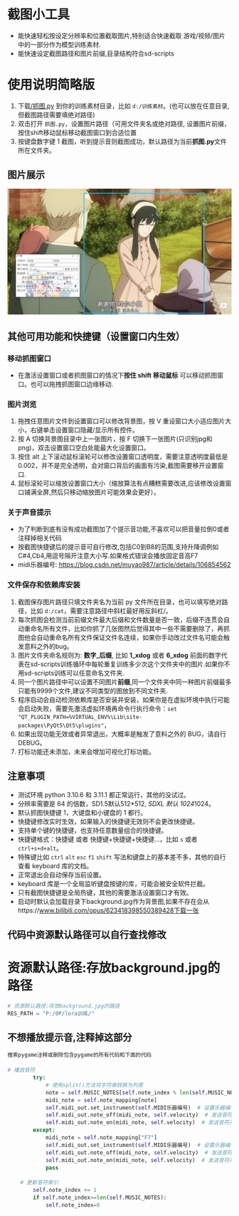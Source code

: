 # 截图小工具

* 能快速轻松按设定分辨率和位置截取图片,特别适合快速截取 游戏/视频/图片 中的一部分作为模型训练素材.
* 能快速设定截图路径和图片前缀,目录结构符合sd-scripts

# 使用说明简略版

1. 下载[/抓图.py]() 到你的训练素材目录，比如 `d:/训练素材`。(也可以放在任意目录,但截图路径需要填绝对路径)
2. 双击打开 `抓图.py`，设置图片路径（可用文件夹名或绝对路径, 设置图片前缀，按住shift移动鼠标移动截图窗口到合适位置
3. 按键盘数字键 1 截图，听到提示音则截图成功，默认路径为当前**抓图.py**文件所在文件夹。

## 图片展示

![1719864526242.png](image/README/1719864526242.png)

## 其他可用功能和快捷键（设置窗口内生效）

### 移动抓图窗口

- 在激活设置窗口或者抓图窗口的情况下**按住 shift** **移动鼠标** 可以移动抓图窗口。也可以拖拽抓图窗口边缘移动.

### 图片浏览

1. 拖拽任意图片文件到设置窗口可以修改背景图，按 V 重设窗口大小适应图片大小，右键单击设置窗口隐藏/显示所有控件。
2. 按 A 切换背景图目录中上一张图片，按 F 切换下一张图片(只识别jpg和png)，双击设置窗口空白处能最大化设置窗口。
3. 按住 alt 上下滚动鼠标滚轮可以修改设置窗口透明度，需要注意透明度最低是 0.002，并不是完全透明，会对窗口背后的画面有污染,截图需要移开设置窗口.
4. 鼠标滚轮可以缩放设置窗口大小（缩放算法有点糟糕需要改进,应该修改设置窗口铺满全屏,然后只移动缩放图片可能效果会更好）。

### 关于声音提示

* 为了判断到底有没有成功截图加了个提示音功能,不喜欢可以把音量拉倒0或者注释掉相关代码
* 按截图快捷键后的提示音可自行修改,包括C0到B8的范围,支持升降调例如C#4,Cb4,用逗号隔开注意大小写.如果格式错误会播放固定音高F7
* midi乐器编号: https://blog.csdn.net/muyao987/article/details/106854562

### 文件保存和依赖库安装

1. 截图保存图片路径只填文件夹名为当前 py 文件所在目录，也可以填写绝对路径，比如 `d:/cat`，需要注意路径中斜杠最好用反斜杠/。
2. 每次抓图会检测当前前缀文件最大后缀和文件数量是否一致，后缀不连贯会自动重命名所有文件，比如你抓了几张图然后觉得其中一些不需要删除了，再抓图他会自动重命名所有文件保证文件名连续，如果你手动改过文件名可能会触发意料之外的bug。
3. 图片文件夹命名规则为: **数字_后缀**, 比如 **1_xdog** 或者 **6_xdog** 前面的数字代表在sd-scripts训练循环中每轮重复训练多少次这个文件夹中的图片.如果你不用sd-scripts训练可以任意命名文件夹.
4. 同一个图片路径中可以设置不同图片**前缀**,同一个文件夹中同一种图片前缀最多只能有9999个文件,建议不同类型的图放到不同文件夹.
5. 程序启动会自动检测依赖库是否安装并安装，如果你是在虚拟环境中执行可能会启动失败，需要先激活虚拟环境再命令行执行命令：`set "QT_PLUGIN_PATH=%VIRTUAL_ENV%\Lib\site-packages\PyQt5\Qt5\plugins"`，
6. 如果出现功能无效或者异常退出，大概率是触发了意料之外的 BUG，请自行 DEBUG。
7. 打标功能还未添加，未来会增加可视化打标功能。

## 注意事项

- 测试环境 python 3.10.6 和 3.11.1 都正常运行，其他的没试过。
- 分辨率需要是 64 的倍数，SD1.5默认512*512, *SDXL 默认 1024*1024。
- 默认抓图快捷键 1，大键盘和小键盘的 1 都行。
- 快捷键修改实时生效，如果输入的快捷键无效则不会更改快捷键。
- 支持单个键的快捷键，也支持任意数量组合的快捷键。
- 快捷键格式：快捷键 或者 快捷键+快捷键+快捷键...，比如 `s` 或者 `ctrl+s+d+alt`。
- 特殊键比如 `ctrl` `alt` `esc` `f1` `shift` 写法和键盘上的基本差不多，其他的自行查看 keyboard 库的文档。
- 正常退出会自动保存当前设置。
- keyboard 库是一个全局监听键盘按键的库，可能会被安全软件拦截。
- 只有截图快捷键是全局热键，其他的需要激活设置窗口才有效。
- 启动时默认会加载目录下background.jpg作为背景图,如果不存在会从https://www.bilibili.com/opus/623418398550389428下载一张

## 代码中资源默认路径可以自行查找修改

# 资源默认路径:存放background.jpg的路径

```python
# 资源默认路径:存放background.jpg的路径
RES_PATH = "P:/0P/lora训练/"
```

## 不想播放提示音,注释掉这部分

```python
搜索pygame注释或删除包含pygame的所有代码和下面的代码

# 播放音符
        try:
            # 使用split()方法将字符串转换为列表
            note = self.MUSIC_NOTES[self.note_index % len(self.MUSIC_NOTES)]
            midi_note = self.note_mapping[note]
            self.midi_out.set_instrument(self.MIDI乐器编号)  # 设置乐器编号，0 是钢琴
            self.midi_out.note_off(midi_note, self.velocity)  # 发送音符关闭消息
            self.midi_out.note_on(midi_note, self.velocity)  # 发送音符开启消息
        except:
            midi_note = self.note_mapping["F7"]
            self.midi_out.set_instrument(self.MIDI乐器编号)  # 设置乐器编号，0 是钢琴
            self.midi_out.note_off(midi_note, self.velocity)  # 发送音符关闭消息
            self.midi_out.note_on(midi_note, self.velocity)  # 发送音符开启消息
            pass

    # 更新音符索引
        self.note_index += 1
        if self.note_index>=len(self.MUSIC_NOTES):
            self.note_index=0
```

```python

```
